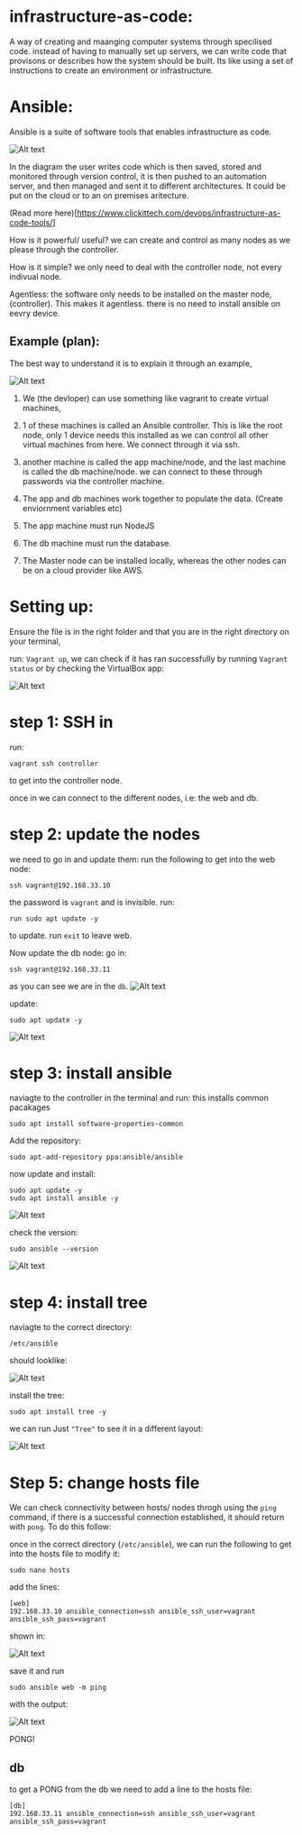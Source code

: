 # infrastructure-as-code: 

A way of creating and maanging computer systems through specilised code. instead of having to manually set up servers, we can write code that provisons or describes how the system should be built. Its like using a set of instructions to create an environment or infrastructure. 


# Ansible:
Ansible is a suite of software tools that enables infrastructure as code.


![Alt text](images/Infrastructure-as-code-diagram-57-1024x783.jpg)

In the diagram the user writes code which is then saved, stored and monitored through version control, it is then pushed to an automation server, and then managed and sent it to different architectures. It could be put on the cloud or to an on premises aritecture. 

(Read more here)[https://www.clickittech.com/devops/infrastructure-as-code-tools/]

How is it powerful/ useful? we can create and control as many nodes as we please through the controller. 

How is it simple? we only need to deal with the controller node, not every indivual node. 

Agentless: the software only needs to be installed on the master node, (controller). This makes it agentless. there is no need to install ansible on eevry device. 

## Example (plan):

The best way to understand it is to explain it through an example, 

![Alt text](images/Screenshot%202023-06-05%20135625.png)

1. We (the devloper) can use something like vagrant to create virtual machines, 

2. 1 of these machines is called an Ansible controller. This is like the root node, only 1 device needs this installed as we can control all other virtual machines from here. We connect through it via ssh. 

3. another machine is called the app machine/node, and the last machine is called the db machine/node. we can connect to these through passwords via the controller machine. 

4. The app and db machines work together to populate the data. (Create enviornment variables etc)

5. The app machine must run NodeJS 
6. The db machine must run the database. 

7. The Master node can be installed locally, whereas the other nodes can be on a cloud provider like AWS.

# Setting up:

Ensure the file is in the right folder and that you are in the right directory on your terminal,

run: `Vagrant up`, we can check if it has ran successfully by running `Vagrant status` or by checking the VirtualBox app:

![Alt text](images/Screenshot%202023-06-05%20142412.png)

# step 1: SSH in

run: 
```
vagrant ssh controller
```
to get into the controller node. 

once in we can connect to the different nodes, i.e: the web and db. 

# step 2: update the nodes

we need to go in and update them:
run the following to get into the web node:
```
ssh vagrant@192.168.33.10
```
the password is `vagrant` and is invisible.
run:
```
run sudo apt update -y 
```
to update. run `exit` to leave web.

Now update the db node: go in:
```
ssh vagrant@192.168.33.11
```
as you can see we are in the `db`. 
![Alt text](images/Screenshot%202023-06-05%20152426.png)

update: 
```
sudo apt update -y
```

![Alt text](images/Screenshot%202023-06-05%20150044.png)

# step 3: install ansible

naviagte to the controller in the terminal and run:
this installs common pacakages
```
sudo apt install software-properties-common
```
Add the repository:
```
sudo apt-add-repository ppa:ansible/ansible
```
now update and install:
```
sudo apt update -y
sudo apt install ansible -y
```

![Alt text](images/Screenshot%202023-06-05%20150533.png)

check the version:
```
sudo ansible --version
```

![Alt text](images/Screenshot%202023-06-05%20150612.png)

# step 4: install tree

naviagte to the correct directory:
```
/etc/ansible
```
should looklike:

![Alt text](images/Screenshot%202023-06-05%20150743.png)

install the tree:
```
sudo apt install tree -y
```

we can run Just `"Tree"` to see it in a different layout:

![Alt text](images/Screenshot%202023-06-05%20150902.png)

# Step 5: change hosts file

We can check connectivity between hosts/ nodes throgh using the `ping` command, if there is a successful connection established, it should return with `pong`. To do this follow:

once in the correct directory (`/etc/ansible`), we can run the following to get into the hosts file to modify it:
```
sudo nano hosts
```

add the lines:
```
[web]
192.168.33.10 ansible_connection=ssh ansible_ssh_user=vagrant ansible_ssh_pass=vagrant
```
shown in:

![Alt text](images/Screenshot%202023-06-05%20145739.png)

save it and run 
```
sudo ansible web -m ping
```
with the output:

![Alt text](images/Screenshot%202023-06-05%20151232.png)

PONG!

## db

to get a PONG from the db we need to add a line to the hosts file:
```
[db]
192.168.33.11 ansible_connection=ssh ansible_ssh_user=vagrant ansible_ssh_pass=vagrant
```

